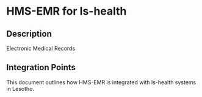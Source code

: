# HMS-EMR for ls-health

## Description

Electronic Medical Records

## Integration Points

This document outlines how HMS-EMR is integrated with ls-health systems in Lesotho.
